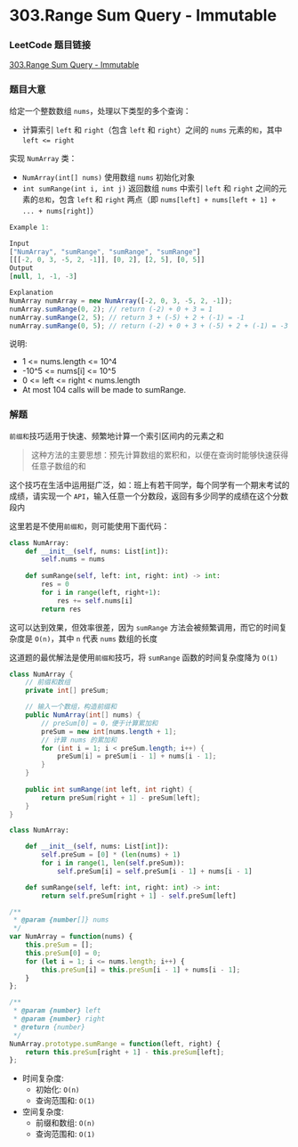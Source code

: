 # 303.Range Sum Query - Immutable

### LeetCode 题目链接

[303.Range Sum Query - Immutable](https://leetcode.com/problems/range-sum-query-immutable/)

### 题目大意

给定一个整数数组 `nums`，处理以下类型的多个查询：
- 计算索引 `left` 和 `right`（包含 `left` 和 `right`）之间的 `nums` 元素的`和`，其中 `left <= right`


实现 `NumArray` 类：
- `NumArray(int[] nums)` 使用数组 `nums` 初始化对象
- `int sumRange(int i, int j)` 返回数组 `nums` 中索引 `left` 和 `right` 之间的元素的`总和`，包含 `left` 和 `right` 两点（即 `nums[left] + nums[left + 1] + ... + nums[right]`）

```js
Example 1:

Input
["NumArray", "sumRange", "sumRange", "sumRange"]
[[[-2, 0, 3, -5, 2, -1]], [0, 2], [2, 5], [0, 5]]
Output
[null, 1, -1, -3]

Explanation
NumArray numArray = new NumArray([-2, 0, 3, -5, 2, -1]);
numArray.sumRange(0, 2); // return (-2) + 0 + 3 = 1
numArray.sumRange(2, 5); // return 3 + (-5) + 2 + (-1) = -1
numArray.sumRange(0, 5); // return (-2) + 0 + 3 + (-5) + 2 + (-1) = -3
```

说明:
- 1 <= nums.length <= 10^4
- -10^5 <= nums[i] <= 10^5
- 0 <= left <= right < nums.length
- At most 104 calls will be made to sumRange.

### 解题

`前缀和`技巧适用于快速、频繁地计算一个索引区间内的元素之和
> 这种方法的主要思想：预先计算数组的累积和，以便在查询时能够快速获得任意子数组的和

这个技巧在生活中运用挺广泛，如：班上有若干同学，每个同学有一个期末考试的成绩，请实现一个 `API`，输入任意一个分数段，返回有多少同学的成绩在这个分数段内

这里若是不使用`前缀和`，则可能使用下面代码：

```python
class NumArray:
    def __init__(self, nums: List[int]):
        self.nums = nums
    
    def sumRange(self, left: int, right: int) -> int:
        res = 0
        for i in range(left, right+1):
            res += self.nums[i]
        return res
```

这可以达到效果，但效率很差，因为 `sumRange` 方法会被频繁调用，而它的时间复杂度是 `O(n)`，其中 `n` 代表 `nums` 数组的长度

这道题的最优解法是使用`前缀和`技巧，将 `sumRange` 函数的时间复杂度降为 `O(1)`

```java
class NumArray {
    // 前缀和数组
    private int[] preSum;

    // 输入一个数组，构造前缀和
    public NumArray(int[] nums) {
        // preSum[0] = 0，便于计算累加和
        preSum = new int[nums.length + 1];
        // 计算 nums 的累加和
        for (int i = 1; i < preSum.length; i++) {
            preSum[i] = preSum[i - 1] + nums[i - 1];
        }
    }
    
    public int sumRange(int left, int right) {
        return preSum[right + 1] - preSum[left];
    }
}
```
```python
class NumArray:

    def __init__(self, nums: List[int]):
        self.preSum = [0] * (len(nums) + 1)
        for i in range(1, len(self.preSum)):
            self.preSum[i] = self.preSum[i - 1] + nums[i - 1]

    def sumRange(self, left: int, right: int) -> int:
        return self.preSum[right + 1] - self.preSum[left]
```
```js
/**
 * @param {number[]} nums
 */
var NumArray = function(nums) {
    this.preSum = [];
    this.preSum[0] = 0;
    for (let i = 1; i <= nums.length; i++) {
        this.preSum[i] = this.preSum[i - 1] + nums[i - 1];
    }
};

/** 
 * @param {number} left 
 * @param {number} right
 * @return {number}
 */
NumArray.prototype.sumRange = function(left, right) {
    return this.preSum[right + 1] - this.preSum[left];
};
```
- 时间复杂度:
  - 初始化: `O(n)`
  - 查询范围和: `O(1)`
- 空间复杂度: 
  - 前缀和数组: `O(n)`
  - 查询范围和: `O(1)`
